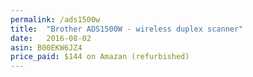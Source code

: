 ```yaml
---
permalink: /ads1500w
title:  "Brother ADS1500W - wireless duplex scanner"
date:   2016-08-02
asin: B00EKW6JZ4
price_paid: $144 on Amazan (refurbished)
---
```


